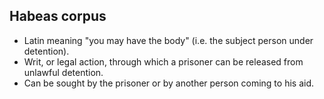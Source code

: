 Habeas corpus
-------------

* Latin meaning "you may have the body" (i.e. the subject person under detention).
* Writ, or legal action, through which a prisoner can be released from unlawful detention.
* Can be sought by the prisoner or by another person coming to his aid.
